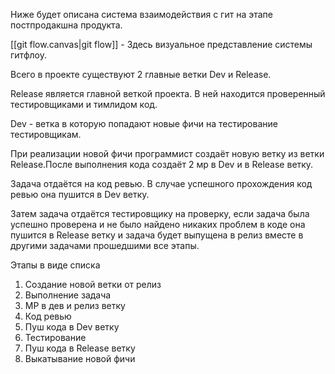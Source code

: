 
Ниже будет описана система взаимодействия с гит на этапе постпродакшна продукта.


[[git flow.canvas|git flow]] - Здесь визуальное представление системы гитфлоу.

Всего в проекте существуют 2 главные ветки Dev и Release.

Release является главной веткой проекта. В ней находится проверенный тестировщиками и тимлидом код.

Dev - ветка в которую попадают новые фичи на тестирование тестировщикам.

При реализации новой фичи программист создаёт новую ветку из ветки Release.После выполнения кода создаёт 2 мр в Dev и в Release ветку.

Задача отдаётся на код ревью. В случае успешного прохождения код ревью она пушится в Dev ветку.

Затем задача отдаётся тестировщику на проверку, если задача была успешно проверена и не было найдено никаких проблем в коде она пушится в Release ветку и задача будет выпущена в релиз вместе в другими задачами прошедшими все этапы.

Этапы в виде списка

1. Создание новой ветки от релиз
2. Выполнение задача
3. МР в дев и релиз ветку
4. Код ревью
5. Пуш кода в Dev ветку
6. Тестирование
7. Пуш кода в Release ветку
8. Выкатывание новой фичи

